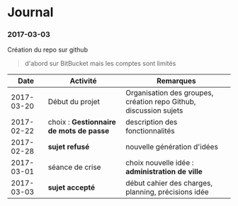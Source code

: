 # Journal  

### 2017-03-03  
Création du repo sur github  
> d'abord sur BitBucket mais les comptes sont limités  


Date | Activité | Remarques
------------ | ------------- | -----------
2017-03-20 | Début du projet | Organisation des groupes, création repo Github, discussion sujets  
2017-02-22 | choix : __Gestionnaire de mots de passe__ | description des fonctionnalités  
2017-02-28 | __sujet refusé__ | nouvelle génération d'idées
2017-03-01 | séance de crise | choix nouvelle idée : __administration de ville__
2017-03-03 | __sujet accepté__ | début cahier des charges, planning, précisions idée
